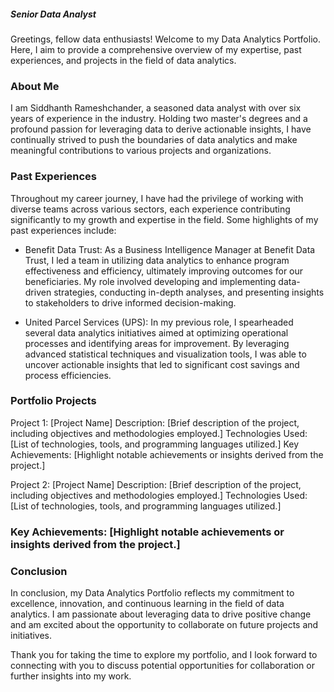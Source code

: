 ##### Senior Data Analyst

Greetings, fellow data enthusiasts! Welcome to my Data Analytics Portfolio. Here, I aim to provide a comprehensive overview of my expertise, past experiences, and projects in the field of data analytics.

### About Me
I am Siddhanth Rameshchander, a seasoned data analyst with over six years of experience in the industry. Holding two master's degrees and a profound passion for leveraging data to derive actionable insights, I have continually strived to push the boundaries of data analytics and make meaningful contributions to various projects and organizations.

### Past Experiences
Throughout my career journey, I have had the privilege of working with diverse teams across various sectors, each experience contributing significantly to my growth and expertise in the field. Some highlights of my past experiences include:

- Benefit Data Trust: As a Business Intelligence Manager at Benefit Data Trust, I led a team in utilizing data analytics to enhance program effectiveness and efficiency, ultimately improving outcomes for our beneficiaries. My role involved developing and implementing data-driven strategies, conducting in-depth analyses, and presenting insights to stakeholders to drive informed decision-making.

- United Parcel Services (UPS): In my previous role, I spearheaded several data analytics initiatives aimed at optimizing operational processes and identifying areas for improvement. By leveraging advanced statistical techniques and visualization tools, I was able to uncover actionable insights that led to significant cost savings and process efficiencies.

### Portfolio Projects
Project 1: [Project Name]
Description: [Brief description of the project, including objectives and methodologies employed.]
Technologies Used: [List of technologies, tools, and programming languages utilized.]
Key Achievements: [Highlight notable achievements or insights derived from the project.]

Project 2: [Project Name]
Description: [Brief description of the project, including objectives and methodologies employed.]
Technologies Used: [List of technologies, tools, and programming languages utilized.]

### Key Achievements: [Highlight notable achievements or insights derived from the project.]

### Conclusion
In conclusion, my Data Analytics Portfolio reflects my commitment to excellence, innovation, and continuous learning in the field of data analytics. I am passionate about leveraging data to drive positive change and am excited about the opportunity to collaborate on future projects and initiatives.

Thank you for taking the time to explore my portfolio, and I look forward to connecting with you to discuss potential opportunities for collaboration or further insights into my work.
